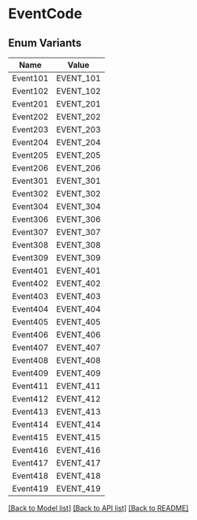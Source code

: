 # EventCode

## Enum Variants

| Name | Value |
|---- | -----|
| Event101 | EVENT_101 |
| Event102 | EVENT_102 |
| Event201 | EVENT_201 |
| Event202 | EVENT_202 |
| Event203 | EVENT_203 |
| Event204 | EVENT_204 |
| Event205 | EVENT_205 |
| Event206 | EVENT_206 |
| Event301 | EVENT_301 |
| Event302 | EVENT_302 |
| Event304 | EVENT_304 |
| Event306 | EVENT_306 |
| Event307 | EVENT_307 |
| Event308 | EVENT_308 |
| Event309 | EVENT_309 |
| Event401 | EVENT_401 |
| Event402 | EVENT_402 |
| Event403 | EVENT_403 |
| Event404 | EVENT_404 |
| Event405 | EVENT_405 |
| Event406 | EVENT_406 |
| Event407 | EVENT_407 |
| Event408 | EVENT_408 |
| Event409 | EVENT_409 |
| Event411 | EVENT_411 |
| Event412 | EVENT_412 |
| Event413 | EVENT_413 |
| Event414 | EVENT_414 |
| Event415 | EVENT_415 |
| Event416 | EVENT_416 |
| Event417 | EVENT_417 |
| Event418 | EVENT_418 |
| Event419 | EVENT_419 |


[[Back to Model list]](../README.md#documentation-for-models) [[Back to API list]](../README.md#documentation-for-api-endpoints) [[Back to README]](../README.md)


